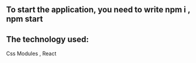 ## To start the application, you need to write npm i , npm start 


## The technology used:
Css Modules , React

